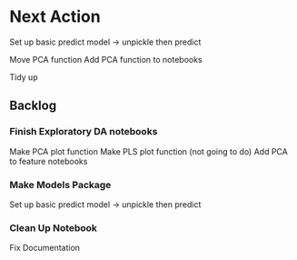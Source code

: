 # Next Action

Set up basic predict model -> unpickle then predict

Move PCA function
Add PCA function to notebooks

Tidy up

## Backlog

### Finish Exploratory DA notebooks

Make PCA plot function
Make PLS plot function (not going to do)
Add PCA to feature notebooks

### Make Models Package

Set up basic predict model -> unpickle then predict

### Clean Up Notebook

Fix Documentation
